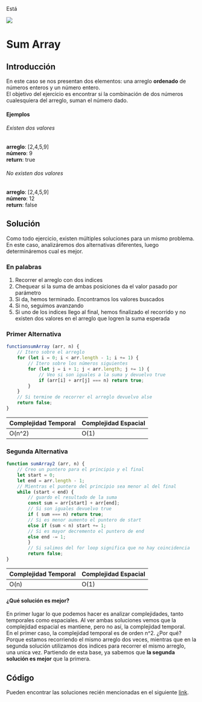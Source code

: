 Está


<p >
        <img src='https://static.wixstatic.com/media/85087f_0d84cbeaeb824fca8f7ff18d7c9eaafd~mv2.png/v1/fill/w_160,h_30,al_c,q_85,usm_0.66_1.00_0.01/Logo_completo_Color_1PNG.webp' </img>
</p>


# Sum Array
## Introducción
En este caso se nos presentan dos elementos: una arreglo **ordenado** de números enteros  y un número entero.    
El objetivo del ejercicio es encontrar si la combinación de dos números cualesquiera del arreglo, suman el número dado.

#### Ejemplos
###### Existen dos valores
**arreglo**: [2,4,5,9]     
**número**: 9        
**return**: true

###### No existen dos valores
**arreglo**: [2,4,5,9]     
**número**: 12        
**return**: false

## Solución
Como todo ejercicio, existen múltiples soluciones para un mismo problema.
En este caso, analizáremos dos alternativas diferentes, luego determináremos cual es mejor.

### En palabras
1. Recorrer el arreglo con dos indices
2. Chequear si la suma de ambas posiciones da el valor pasado por parámetro
  1. Si da, hemos terminado. Encontramos los valores buscados
  2. Si no, seguimos avanzando
3. Si uno de los indices llego al final, hemos finalizado el recorrido y no existen dos valores en el arreglo que logren la suma esperada

### Primer Alternativa
```javascript
functionsumArray (arr, n) {
    // Itero sobre el arreglo
    for (let i = 0; i < arr.length - 1; i += 1) {
        // Itero sobre los números siguientes
        for (let j = i + 1; j < arr.length; j += 1) {
            // Veo si son iguales a la suma y devuelvo true
            if (arr[i] + arr[j] === n) return true;
        }  
    }
    // Si termine de recorrer el arreglo devuelvo alse
    return false;
}
```

Complejidad Temporal | Complejidad Espacial
--|--
O(n^2)|O(1)

### Segunda Alternativa
```javascript
function sumArray2 (arr, n) {
    // Creo un puntero para el principio y el final
    let start = 0;
    let end = arr.length - 1;
    // Mientras el puntero del principio sea menor al del final
    while (start < end) {
        // guardo el resultado de la suma
        const sum = arr[start] + arr[end];
        // Si son iguales devuelvo true
        if ( sum === n) return true;
        // Si es menor aumento el puntero de start
        else if (sum < n) start += 1;
        // Si es mayor decremento el puntero de end
        else end -= 1;  
        }
        // Si salimos del for loop significa que no hay coincidencia
        return false;
}
```

Complejidad Temporal | Complejidad Espacial
--|--
O(n)|O(1)

#### ¿Qué solución es mejor?
En primer lugar lo que podemos hacer es analizar complejidades, tanto temporales como espaciales. Al ver ambas soluciones vemos que la complejidad espacial es mantiene, pero no así, la complejidad temporal.       
En el primer caso, la complejidad temporal es de orden n^2. ¿Por qué? Porque estamos recorriendo el mismo arreglo dos veces, mientras que en la segunda solución utilizamos dos indices para recorrer el mismo arreglo, una unica vez.
Partiendo de esta base, ya sabemos que **la segunda solución es mejor** que la primera.

## Código
Pueden encontrar las soluciones recién mencionadas en el siguiente [link](https://repl.it/Jh9N/0).
